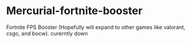 # Mercurial-fortnite-booster
Fortnite FPS Booster (Hopefully will expand to other games like valorant, csgo, and bocw).
curerntly down
